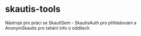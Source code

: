 skautis-tools
=============

Nástroje pro práci se SkautISem - SkautisAuth pro přihlašování a AnonymSkautis pro tahání info o oddílech